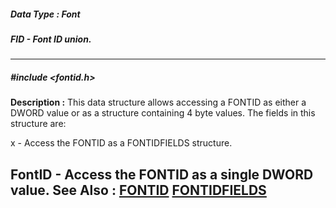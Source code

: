 ##### Data Type : Font
##### FID - Font ID union.
---
##### #include <fontid.h>
**Description :**
This data structure allows accessing a FONTID as either a DWORD value or as a 
structure containing 4 byte values.  The fields in this structure are:

x - Access the FONTID as a FONTIDFIELDS structure.

FontID - Access the FONTID as a single DWORD value.
**See Also :**
[FONTID](D:/md_files/FONTID.md)
[FONTIDFIELDS](D:/md_files/FONTIDFIELDS.md)
---
